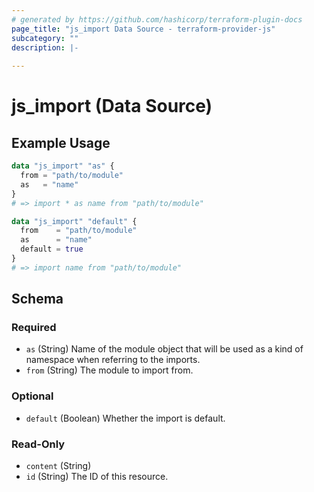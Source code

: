 ```yaml
---
# generated by https://github.com/hashicorp/terraform-plugin-docs
page_title: "js_import Data Source - terraform-provider-js"
subcategory: ""
description: |-
  
---
```


# js_import (Data Source)



## Example Usage

```terraform
data "js_import" "as" {
  from = "path/to/module"
  as   = "name"
}
# => import * as name from "path/to/module"

data "js_import" "default" {
  from    = "path/to/module"
  as      = "name"
  default = true
}
# => import name from "path/to/module"
```

<!-- schema generated by tfplugindocs -->
## Schema

### Required

- `as` (String) Name of the module object that will be used as a kind of namespace when referring to the imports.
- `from` (String) The module to import from.

### Optional

- `default` (Boolean) Whether the import is default.

### Read-Only

- `content` (String)
- `id` (String) The ID of this resource.
